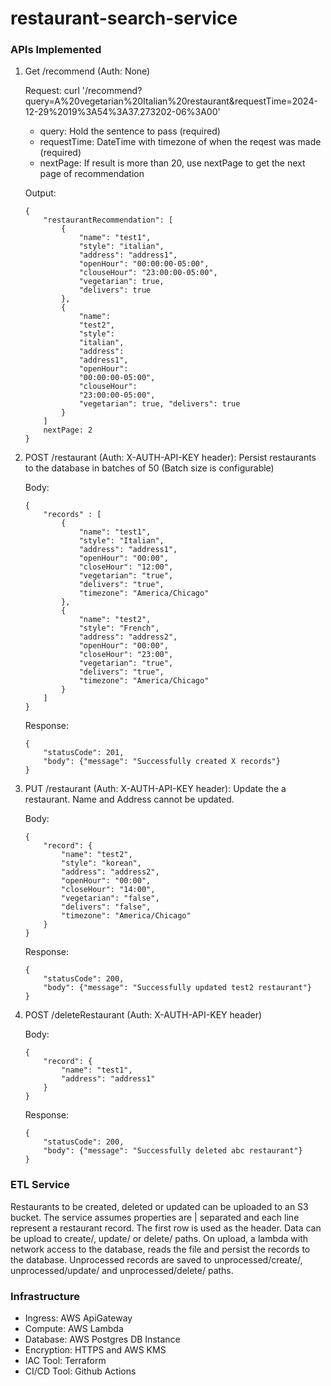 # restaurant-search-service

### APIs Implemented

1. Get /recommend (Auth: None)

    Request: curl '/recommend?query=A%20vegetarian%20Italian%20restaurant&requestTime=2024-12-29%2019%3A54%3A37.273202-06%3A00'
    * query: Hold the sentence to pass (required)
    * requestTime: DateTime with timezone of when the reqest was made (required)
    * nextPage: If result is more than 20, use nextPage to get the next page of recommendation
    
    Output:
    ```
    {
        "restaurantRecommendation": [
            {
                "name": "test1", 
                "style": "italian", 
                "address": "address1", 
                "openHour": "00:00:00-05:00", 
                "clouseHour": "23:00:00-05:00", 
                "vegetarian": true, 
                "delivers": true
            }, 
            {
                "name": 
                "test2", 
                "style": 
                "italian", 
                "address": 
                "address1", 
                "openHour": 
                "00:00:00-05:00", 
                "clouseHour": 
                "23:00:00-05:00", 
                "vegetarian": true, "delivers": true
            }
        ]
        nextPage: 2
    }
    ```        
2. POST /restaurant (Auth: X-AUTH-API-KEY header): Persist restaurants to the database in batches of 50 (Batch size is configurable)
    
    Body:
    ```
    {
        "records" : [
            {	
                "name": "test1",
                "style": "Italian",
                "address": "address1",
                "openHour": "00:00",
                "closeHour": "12:00",
                "vegetarian": "true",
                "delivers": "true",
                "timezone": "America/Chicago"
            },
            {	
                "name": "test2",
                "style": "French",
                "address": "address2",
                "openHour": "00:00",
                "closeHour": "23:00",
                "vegetarian": "true",
                "delivers": "true",
                "timezone": "America/Chicago"
            }
        ]
    }
    ```
    Response: 
    ```
    {
        "statusCode": 201,
        "body": {"message": "Successfully created X records"}
    }
    ```
3. PUT /restaurant (Auth: X-AUTH-API-KEY header): Update the a restaurant. Name and Address cannot be updated.
    
    Body:
    ```
    {
        "record": {	
            "name": "test2",
            "style": "korean",
            "address": "address2",
            "openHour": "00:00",
            "closeHour": "14:00",
            "vegetarian": "false",
            "delivers": "false",
            "timezone": "America/Chicago"
        }
    }
    ```
    Response:
    ```
    {
        "statusCode": 200, 
        "body": {"message": "Successfully updated test2 restaurant"}
    }
    ```
4. POST /deleteRestaurant (Auth: X-AUTH-API-KEY header)

    Body:
    ```
    {
        "record": {
            "name": "test1",
            "address": "address1"
        }
    }
    ```

    Response: 
    ```
    {
        "statusCode": 200,
        "body": {"message": "Successfully deleted abc restaurant"}
    }
    ```

### ETL Service
Restaurants to be created, deleted or updated can be uploaded to an S3 bucket.
The service assumes properties are | separated and each line represent a restaurant record.
The first row is used as the header.
Data can be upload to create/, update/ or delete/ paths.
On upload, a lambda with network access to the database, reads the file and persist the records to the database.
Unprocessed records are saved to unprocessed/create/, unprocessed/update/ and unprocessed/delete/ paths.

### Infrastructure
* Ingress: AWS ApiGateway
* Compute: AWS Lambda
* Database: AWS Postgres DB Instance
* Encryption: HTTPS and AWS KMS
* IAC Tool: Terraform
* CI/CD Tool: Github Actions
